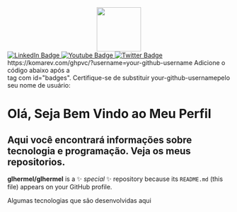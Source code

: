 <div id="header" align="center">
  <img src="https://media.giphy.com/media/M9gbBd9nbDrOTu1Mqx/giphy.gif" width="100"/>
</div>

<div id="badges" aling="center">
  <a href="your-linkedin-URL">
    <img src="https://img.shields.io/badge/LinkedIn-blue?style=for-the-badge&logo=linkedin&logoColor=white" alt="LinkedIn Badge"/>
  </a>
  <a href="your-youtube-URL">
    <img src="https://img.shields.io/badge/YouTube-red?style=for-the-badge&logo=youtube&logoColor=white" alt="Youtube Badge"/>
  </a>
  <a href="your-twitter-URL">
    <img src="https://img.shields.io/badge/Twitter-blue?style=for-the-badge&logo=twitter&logoColor=white" alt="Twitter Badge"/>
  </a>
  https://komarev.com/ghpvc/?username=your-github-username
Adicione o código abaixo após a <div>tag com id="badges". Certifique-se de substituir your-github-usernamepelo seu nome de usuário:
<img src="https://komarev.com/ghpvc/?username=your-github-username&style=flat-square&color=blue" alt=""/>
</div>




# Olá, Seja Bem Vindo ao Meu Perfil
## Aqui você encontrará informações sobre tecnologia e programação. Veja os meus repositorios.


**glhermeI/glhermeI** is a ✨ _special_ ✨ repository because its `README.md` (this file) appears on your GitHub profile.



Algumas tecnologias que são desenvolvidas aqui

